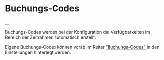#  Buchungs-Codes

__

Buchungs-Codes werden bei der Konfiguration der Verfügbarkeiten im Bereich der
Zeitrahmen automatisch erstellt.

Eigene Buchungs-Codes können vorab im Reiter [ "Buchungs-Codes"
](/docs/einstellungen-2/buchungscodes/) in den Einstellungen hinterlegt
werden.


